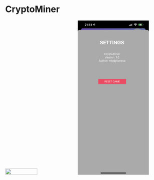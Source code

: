 # CryptoMiner 
<p float="left">
  <img src="https://github.com/JakubKonkol/CryptoMiner/blob/main/CryptoMiner/Assets.xcassets/scr1.PNG" width="45%" height="45%"/>
  <img src="https://github.com/JakubKonkol/CryptoMiner/blob/main/CryptoMiner/Assets.xcassets/scr2.PNG" width="45%" height="45%" />
 
</p>


